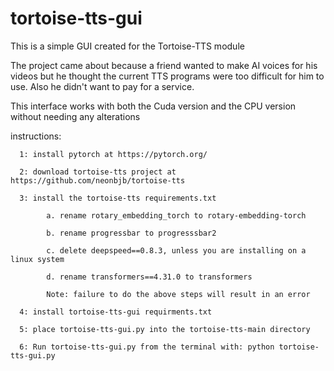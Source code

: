 # tortoise-tts-gui
This is a simple GUI created for the Tortoise-TTS module


The project came about because a friend wanted to make AI voices for his videos but he
thought the current TTS programs were too difficult for him to use. Also he didn't 
want to pay for a service.

This interface works with both the Cuda version and the CPU version without needing 
any alterations

instructions:

      1: install pytorch at https://pytorch.org/
      
      2: download tortoise-tts project at https://github.com/neonbjb/tortoise-tts
      
      3: install the tortoise-tts requirements.txt 
      
            a. rename rotary_embedding_torch to rotary-embedding-torch
            
            b. rename progressbar to progresssbar2
            
            c. delete deepspeed==0.8.3, unless you are installing on a linux system
            
            d. rename transformers==4.31.0 to transformers
      
            Note: failure to do the above steps will result in an error
            
      4: install tortoise-tts-gui requirments.txt
      
      5: place tortoise-tts-gui.py into the tortoise-tts-main directory
      
      6: Run tortoise-tts-gui.py from the terminal with: python tortoise-tts-gui.py
